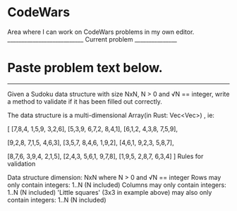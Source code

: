 # CodeWars
Area where I can work on CodeWars problems in my own editor.
___________________________ Current problem _______________
# Paste problem text below.
____________________________________________________

Given a Sudoku data structure with size NxN, N > 0 and √N == integer, write a method to validate if it has been filled out correctly.

The data structure is a multi-dimensional Array(in Rust: Vec<Vec<u32>>) , ie:

[
  [7,8,4,  1,5,9,  3,2,6],
  [5,3,9,  6,7,2,  8,4,1],
  [6,1,2,  4,3,8,  7,5,9],

  [9,2,8,  7,1,5,  4,6,3],
  [3,5,7,  8,4,6,  1,9,2],
  [4,6,1,  9,2,3,  5,8,7],

  [8,7,6,  3,9,4,  2,1,5],
  [2,4,3,  5,6,1,  9,7,8],
  [1,9,5,  2,8,7,  6,3,4]
]
Rules for validation

Data structure dimension: NxN where N > 0 and √N == integer
Rows may only contain integers: 1..N (N included)
Columns may only contain integers: 1..N (N included)
'Little squares' (3x3 in example above) may also only contain integers: 1..N (N included)

